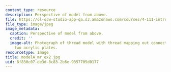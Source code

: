 ```yaml
---
content_type: resource
description: Perspective of model from above.
file: https://ol-ocw-studio-app-qa.s3.amazonaws.com/courses/4-111-introduction-to-architecture-environmental-design-spring-2014/8f830c07de3d8c832b6e9357705d0177_modelA_mr_ex2.jpg
file_type: image/jpeg
image_metadata:
  caption: Perspective of model from above.
  credit: ''
  image-alt: Photograph of thread model with thread mapping out connections between
    two acrylic plates.
resourcetype: Image
title: modelA_mr_ex2.jpg
uid: 8f830c07-de3d-8c83-2b6e-9357705d0177
---
```

